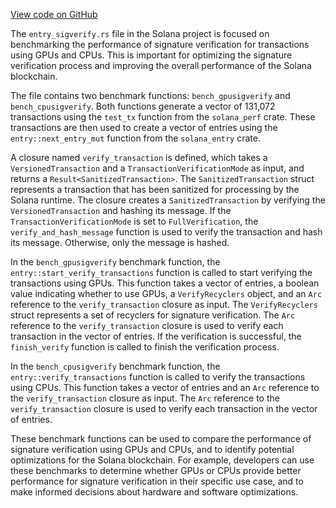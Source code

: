 [View code on GitHub](https://github.com/solana-labs/solana/tree/master/na/entry/benches)

The `entry_sigverify.rs` file in the Solana project is focused on benchmarking the performance of signature verification for transactions using GPUs and CPUs. This is important for optimizing the signature verification process and improving the overall performance of the Solana blockchain.

The file contains two benchmark functions: `bench_gpusigverify` and `bench_cpusigverify`. Both functions generate a vector of 131,072 transactions using the `test_tx` function from the `solana_perf` crate. These transactions are then used to create a vector of entries using the `entry::next_entry_mut` function from the `solana_entry` crate.

A closure named `verify_transaction` is defined, which takes a `VersionedTransaction` and a `TransactionVerificationMode` as input, and returns a `Result<SanitizedTransaction>`. The `SanitizedTransaction` struct represents a transaction that has been sanitized for processing by the Solana runtime. The closure creates a `SanitizedTransaction` by verifying the `VersionedTransaction` and hashing its message. If the `TransactionVerificationMode` is set to `FullVerification`, the `verify_and_hash_message` function is used to verify the transaction and hash its message. Otherwise, only the message is hashed.

In the `bench_gpusigverify` benchmark function, the `entry::start_verify_transactions` function is called to start verifying the transactions using GPUs. This function takes a vector of entries, a boolean value indicating whether to use GPUs, a `VerifyRecyclers` object, and an `Arc` reference to the `verify_transaction` closure as input. The `VerifyRecyclers` struct represents a set of recyclers for signature verification. The `Arc` reference to the `verify_transaction` closure is used to verify each transaction in the vector of entries. If the verification is successful, the `finish_verify` function is called to finish the verification process.

In the `bench_cpusigverify` benchmark function, the `entry::verify_transactions` function is called to verify the transactions using CPUs. This function takes a vector of entries and an `Arc` reference to the `verify_transaction` closure as input. The `Arc` reference to the `verify_transaction` closure is used to verify each transaction in the vector of entries.

These benchmark functions can be used to compare the performance of signature verification using GPUs and CPUs, and to identify potential optimizations for the Solana blockchain. For example, developers can use these benchmarks to determine whether GPUs or CPUs provide better performance for signature verification in their specific use case, and to make informed decisions about hardware and software optimizations.
